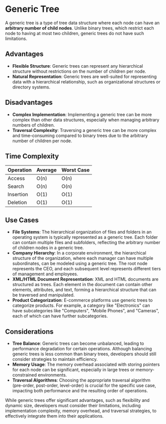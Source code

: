 # Generic Tree

A generic tree is a type of tree data structure where each node can have an **arbitrary number of child nodes**. Unlike binary trees, which restrict each node to having at most two children, generic trees do not have such limitations.

## Advantages

- **Flexible Structure**: Generic trees can represent any hierarchical structure without restrictions on the number of children per node.
- **Natural Representation**: Generic trees are well-suited for representing data with a hierarchical relationship, such as organizational structures or directory systems.

## Disadvantages

- **Complex Implementation**: Implementing a generic tree can be more complex than other data structures, especially when managing arbitrary numbers of children.
- **Traversal Complexity**: Traversing a generic tree can be more complex and time-consuming compared to binary trees due to the arbitrary number of children per node.

## Time Complexity

| Operation | Average | Worst Case |
| --------- | ------- | ---------- |
| Access    | O(n)    | O(n)       |
| Search    | O(n)    | O(n)       |
| Insertion | O(1)    | O(1)       |
| Deletion  | O(1)    | O(1)       |

## Use Cases

- **File Systems**: The hierarchical organization of files and folders in an operating system is typically represented as a generic tree. Each folder can contain multiple files and subfolders, reflecting the arbitrary number of children nodes in a generic tree.
- **Company Hierarchy**: In a corporate environment, the hierarchical structure of the organization, where each manager can have multiple subordinates, can be modeled using a generic tree. The root node represents the CEO, and each subsequent level represents different tiers of management and employees.
- **XML/HTML Document Representation**: XML and HTML documents are structured as trees. Each element in the document can contain other elements, attributes, and text, forming a hierarchical structure that can be traversed and manipulated.
- **Product Categorization**: E-commerce platforms use generic trees to categorize products. For example, a category like "Electronics" can have subcategories like "Computers", "Mobile Phones", and "Cameras", each of which can have further subcategories.

## Considerations

- **Tree Balance**: Generic trees can become unbalanced, leading to performance degradation for certain operations. Although balancing generic trees is less common than binary trees, developers should still consider strategies to maintain efficiency.
- **Memory Usage**: The memory overhead associated with storing pointers for each node can be significant, especially in large trees or memory-constrained environments.
- **Traversal Algorithms**: Choosing the appropriate traversal algorithm (pre-order, post-order, level-order) is crucial for the specific use case, impacting both performance and the resulting order of operations.

While generic trees offer significant advantages, such as flexibility and dynamic size, developers must consider their limitations, including implementation complexity, memory overhead, and traversal strategies, to effectively integrate them into their applications.
